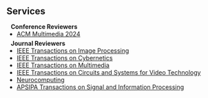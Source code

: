 <h2 id="services" style="margin: 2px 0px 15px;">Services</h2>

<h4 style="margin:0 10px 0;">Conference Reviewers</h4>

<ul style="margin:0 0 5px;">
  <li><a href="https://2024.acmmm.org/"><autocolor>ACM Multimedia 2024</autocolor></a></li>
</ul>

<h4 style="margin:0 10px 0;">Journal Reviewers</h4>

<ul style="margin:0 0 20px;">
  <li><a href="https://ieeexplore.ieee.org/xpl/RecentIssue.jsp?punumber=83"><autocolor>IEEE Transactions on Image Processing</autocolor></a></li>
  <li><a href="https://ieeexplore.ieee.org/xpl/RecentIssue.jsp?punumber=6221036"><autocolor>IEEE Transactions on Cybernetics</autocolor></a></li>
  <li><a href="https://ieeexplore.ieee.org/xpl/RecentIssue.jsp?punumber=6046"><autocolor>IEEE Transactions on Multimedia</autocolor></a></li>
  <li><a href="https://ieeexplore.ieee.org/xpl/RecentIssue.jsp?punumber=76"><autocolor>IEEE Transactions on Circuits and Systems for Video Technology</autocolor></a></li>
  <li><a href="https://www.sciencedirect.com/journal/neurocomputing"><autocolor>Neurocomputing</autocolor></a></li>
  <li><a href="https://www.nowpublishers.com/SIP"><autocolor>APSIPA Transactions on Signal and Information Processing</autocolor></a></li>
</ul>